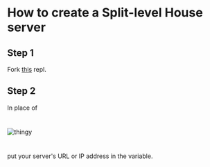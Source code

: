 # How to create a Split-level House server

## Step 1
Fork [this](https://repl.it/@CodeSalvageON/server-example#index.js) repl.
## Step 2
In place of 
#
![thingy](https://media.discordapp.net/attachments/772064957793435678/793696573821026374/unknown.png) 
#
put your server's URL or IP address in the variable.
